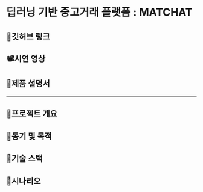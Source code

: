 # 딥러닝 기반 중고거래 플랫폼 : MATCHAT
## 🔗깃허브 링크
####

## 📽시연 영상
####

## 🧾제품 설명서
####

___

## 📌프로젝트 개요
#### 

## 📌동기 및 목적
####

## 📌기술 스택
####

## 📌시나리오
####
